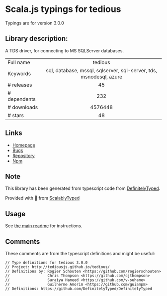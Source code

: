 
# Scala.js typings for tedious

Typings are for version 3.0.0

## Library description:
A TDS driver, for connecting to MS SQLServer databases.

|                    |                 |
| ------------------ | :-------------: |
| Full name          | tedious |
| Keywords           | sql, database, mssql, sqlserver, sql-server, tds, msnodesql, azure |
| # releases         | 45 |
| # dependents       | 232 |
| # downloads        | 4576448 |
| # stars            | 48 |

## Links
- [Homepage](https://github.com/tediousjs/tedious)
- [Bugs](https://github.com/tediousjs/tedious/issues)
- [Repository](https://github.com/tediousjs/tedious)
- [Npm](https://www.npmjs.com/package/tedious)
    


## Note
This library has been generated from typescript code from [DefinitelyTyped](https://definitelytyped.org).

Provided with :purple_heart: from [ScalablyTyped](https://github.com/oyvindberg/ScalablyTyped)

## Usage
See [the main readme](../../readme.md) for instructions.

## Comments

These comments are from the typescript definitions and might be useful:
```
// Type definitions for tedious 3.0.0
// Project: http://tediousjs.github.io/tedious/
// Definitions by: Rogier Schouten <https://github.com/rogierschouten>
//                 Chris Thompson <https://github.com/cjthompson>
//                 Suraiya Hameed <https://github.com/v-suhame>
//                 Guilherme Amorim <https://github.com/guiampm>
// Definitions: https://github.com/DefinitelyTyped/DefinitelyTyped

```

